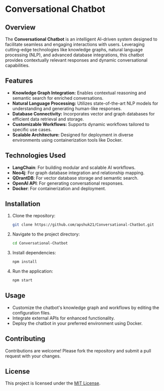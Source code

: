# Conversational Chatbot

## Overview
The **Conversational Chatbot** is an intelligent AI-driven system designed to facilitate seamless and engaging interactions with users. Leveraging cutting-edge technologies like knowledge graphs, natural language processing (NLP), and advanced database integrations, this chatbot provides contextually relevant responses and dynamic conversational capabilities.

## Features
- **Knowledge Graph Integration:** Enables contextual reasoning and semantic search for enriched conversations.
- **Natural Language Processing:** Utilizes state-of-the-art NLP models for understanding and generating human-like responses.
- **Database Connectivity:** Incorporates vector and graph databases for efficient data retrieval and storage.
- **Customizable Workflows:** Supports dynamic workflows tailored to specific use cases.
- **Scalable Architecture:** Designed for deployment in diverse environments using containerization tools like Docker.

## Technologies Used
- **LangChain**: For building modular and scalable AI workflows.
- **Neo4j**: For graph database integration and relationship mapping.
- **QDrantDB**: For vector database storage and semantic search.
- **OpenAI API**: For generating conversational responses.
- **Docker**: For containerization and deployment.

## Installation
1. Clone the repository:
   ```bash
   git clone https://github.com/apshuk21/Conversational-Chatbot.git
   ```
2. Navigate to the project directory:
   ```bash
   cd Conversational-Chatbot
   ```
3. Install dependencies:
   ```bash
   npm install
   ```
4. Run the application:
   ```bash
   npm start
   ```

## Usage
- Customize the chatbot's knowledge graph and workflows by editing the configuration files.
- Integrate external APIs for enhanced functionality.
- Deploy the chatbot in your preferred environment using Docker.

## Contributing
Contributions are welcome! Please fork the repository and submit a pull request with your changes.

## License
This project is licensed under the [MIT License](LICENSE).
